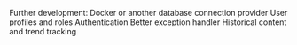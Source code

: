 
Further development:
	Docker or another database connection provider
	User profiles and roles
	Authentication
	Better exception handler
	Historical content and trend tracking